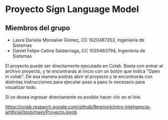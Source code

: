 # Proyecto Sign Language Model

## Miembros del grupo

- Laura Daniela Monsalve Gómez, CC 1020487353, Ingeniería de Sistemas
- Daniel Felipe Cetina Saldarriaga, CC 1020483794, Ingeniería de Sistemas


El proyecto puede ser directamente ejecutado en Colab. Basta con entrar al archivo proyecto, y te encontrarás al inicio con un botón que indica "Open in colab". De esa manera podrás abrir el proyecto y te encontrarás con distintas instrucciones para ejecutar paso a paso lo necesario para visualizar todo.

Si se desea ingresar directamente es posible hacer clic en el link:

https://colab.research.google.com/github/Reginork/intro-inteligencia-artificial/blob/main/Proyecto.ipynb
